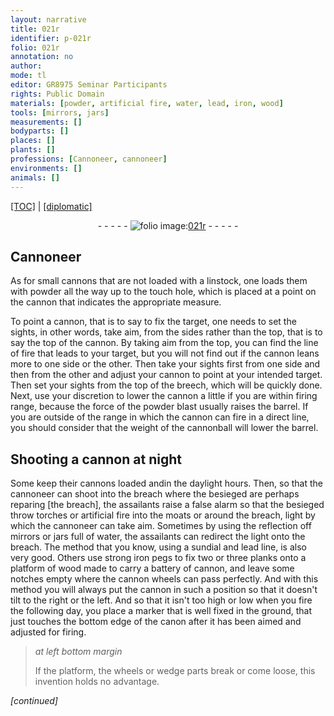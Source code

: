 ```yaml
---
layout: narrative
title: 021r
identifier: p-021r
folio: 021r
annotation: no
author:
mode: tl
editor: GR8975 Seminar Participants
rights: Public Domain
materials: [powder, artificial fire, water, lead, iron, wood]
tools: [mirrors, jars]
measurements: []
bodyparts: []
places: []
plants: []
professions: [Cannoneer, cannoneer]
environments: []
animals: []
---
```


<p><a href="{{ site.baseurl }}/translation/" target="_blank">[TOC]</a> | <a href="{{ site.baseurl }}/texts/p-021r_tc/">[diplomatic]</a></p><div class="folio" align="center">- - - - - <a href="http://gallica.bnf.fr/ark:/12148/btv1b10500001g/f47.image" target="_blank"><img src="https://cu-mkp.github.io/2017-workshop-edition/assets/photo-icon.png" alt="folio image: " style="display:inline-block; margin-bottom:-3px;"/>021r</a> - - - - - </div>  
  

## <span class="pro">Cannoneer</span>

 
As for small cannons that are not loaded with a linstock, one loads them with <span class="m">powder</span> all the way up to the touch hole, which is placed at a point on the cannon that indicates the appropriate measure.
 
To point a cannon, that is to say to fix the target, one needs to set the sights, in other words, take aim, from the sides rather than the top, that is to say the top of the cannon. By taking aim from the top, you can find the line of fire that leads to your target, but you will not find out if the cannon leans more to one side or the other. Then take your sights first from one side and then from the other and adjust your cannon to point at your intended target. Then set your sights from the top of the breech, which will be quickly done. Next, use your discretion to lower the cannon a little if you are within firing range, because the force of the <span class="m">powder</span> blast usually raises the barrel. If you are outside of the range in which the cannon can fire in a direct line, you should consider that the weight of the cannonball will lower the barrel.

 
  

## Shooting a cannon at night

 
Some keep their cannons loaded <span class="del">and</span>in the daylight hours. Then, so that the <span class="pro">cannoneer</span> can shoot into the breach where the besieged are perhaps reparing [the breach], the assailants raise a false alarm so that the besieged throw torches or <span class="m">artificial fire</span> into the moats or around the breach, light by which the <span class="pro">cannoneer</span> can take aim. Sometimes by using the reflection off <span class="tl">mirrors</span> or <span class="tl">jars</span> full of <span class="m">water</span>, the assailants can redirect the light onto the breach. The method that you know, using a sundial and <span class="m">lead</span> line, is also very good. Others use strong <span class="m">iron</span> pegs to fix two or three planks onto a platform of <span class="m">wood</span> made to carry a battery of cannon, and leave some notches empty where the cannon wheels can pass perfectly. And with this method you will always put the cannon in such a position so that it doesn't tilt to the right or the left. And so that it isn't too high or low when you fire the following day, you place a marker that is well fixed in the ground, that just touches the bottom edge of the canon after it has been aimed and adjusted for firing.
 
> *at left bottom margin*
> 
> 
> If the platform, the wheels or wedge parts break or come loose, this invention holds no advantage.
 
*[continued]*
 
